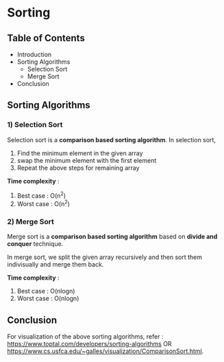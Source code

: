 # <b>Sorting</b>

## Table of Contents

* Introduction
* Sorting Algorithms
    * Selection Sort
    * Merge Sort
* Conclusion

## Sorting Algorithms

### <b>1) Selection Sort</b>

Selection sort is a <b>comparison based sorting algorithm</b>.
In selection sort, 
1) Find the minimum element in the given array 
2) swap the minimum element with the first element
3) Repeat the above steps for remaining array

<b>Time complexity</b> :
1) Best case : O(n<sup>2</sup>) 
2) Worst case : O(n<sup>2</sup>) 

### <b>2) Merge Sort</b>

Merge sort is a <b>comparison based sorting algorithm</b> based on <b>divide and conquer</b> technique.

In merge sort, we split the given array recursively and then sort them indivisually and merge them back.

<b>Time complexity</b> :
1) Best case : O(nlogn)
2) Worst case : O(nlogn)

## <b>Conclusion</b>

For visualization of the above sorting algorithms, refer : https://www.toptal.com/developers/sorting-algorithms OR https://www.cs.usfca.edu/~galles/visualization/ComparisonSort.html.